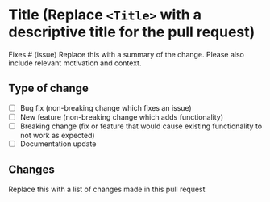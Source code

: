 # Title (Replace `<Title>` with a descriptive title for the pull request)

Fixes # (issue) Replace this with a summary of the change. Please also include relevant motivation and context.

## Type of change

- [ ] Bug fix (non-breaking change which fixes an issue)
- [ ] New feature (non-breaking change which adds functionality)
- [ ] Breaking change (fix or feature that would cause existing functionality to not work as expected)
- [ ] Documentation update

## Changes

Replace this with a list of changes made in this pull request
